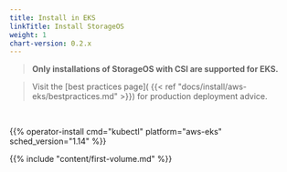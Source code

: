 ```yaml
---
title: Install in EKS
linkTitle: Install StorageOS
weight: 1
chart-version: 0.2.x
---
```


> __Only installations of StorageOS with CSI are supported for EKS.__

> Visit the [best practices page](
> {{< ref "docs/install/aws-eks/bestpractices.md" >}}) for production
> deployment advice.

&nbsp;

{{% operator-install cmd="kubectl" platform="aws-eks" sched_version="1.14" %}}

{{% include "content/first-volume.md" %}}
